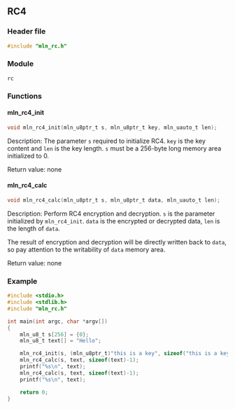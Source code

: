 ## RC4



### Header file

```c
#include "mln_rc.h"
```



### Module

`rc`



### Functions



#### mln_rc4_init

```c
void mln_rc4_init(mln_u8ptr_t s, mln_u8ptr_t key, mln_uauto_t len);
```

Description: The parameter `s` required to initialize RC4. `key` is the key content and `len` is the key length. `s` must be a 256-byte long memory area initialized to 0.

Return value: none



#### mln_rc4_calc

```c
void mln_rc4_calc(mln_u8ptr_t s, mln_u8ptr_t data, mln_uauto_t len);
```

Description: Perform RC4 encryption and decryption. `s` is the parameter initialized by `mln_rc4_init`. `data` is the encrypted or decrypted data, `len` is the length of `data`.

The result of encryption and decryption will be directly written back to `data`, so pay attention to the writability of `data` memory area.

Return value: none



### Example

```c
#include <stdio.h>
#include <stdlib.h>
#include "mln_rc.h"

int main(int argc, char *argv[])
{
    mln_u8_t s[256] = {0};
    mln_u8_t text[] = "Hello";

    mln_rc4_init(s, (mln_u8ptr_t)"this is a key", sizeof("this is a key")-1);
    mln_rc4_calc(s, text, sizeof(text)-1);
    printf("%s\n", text);
    mln_rc4_calc(s, text, sizeof(text)-1);
    printf("%s\n", text);

    return 0;
}
```

